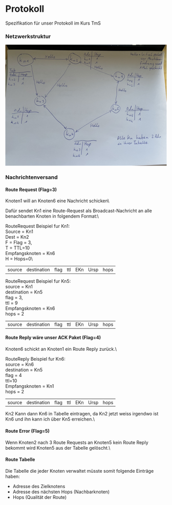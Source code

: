 
# Protokoll
Spezifikation für unser Protokoll im Kurs TmS


### Netzwerkstruktur
![Netzwerk.jpeg](Netzwerk.jpeg)


### Nachrichtenversand
#### Route Request (Flag=3)
Knoten1 will an Knoten6 eine Nachricht schicken\

Dafür sendet Kn1 eine Route-Request als Broadcast-Nachricht an alle benachbarten Knoten in folgendem Format:\

RouteRequest Beispiel fur Kn1:\
Source = Kn1\
Dest = Kn2\
F = Flag = 3,\
T = TTL=10\
Empfangsknoten = Kn6\
H = Hops=0\

|  |  |  |  |  |  |  |
|--|--|--|--|--|--|--|
| source | destination |flag|ttl|EKn|Ursp|hops

RouteRequest Beispiel fur Kn5:\
source = Kn1\
destination = Kn5\
flag = 3,\
ttl = 9\
Empfangsknoten = Kn6\
hops = 2

|  |  |  |  |  |  |  |
|--|--|--|--|--|--|--|
| source | destination |flag|ttl|EKn|Ursp|hops


#### Route Reply wäre unser ACK Paket (Flag=4)
Knoten6 schickt an Knoten1 ein Route Reply zurück.\

RouteReply Beispiel fur Kn6:\
source = Kn6\
destination = Kn5\
flag = 4\
ttl=10\
Empfangsknoten = Kn1\
hops = 2

|  |  |  |  |  |  |  |
|--|--|--|--|--|--|--|
| source | destination |flag|ttl|EKn|Ursp|hops

Kn2 Kann dann Kn6 in Tabelle eintragen, da Kn2 jetzt weiss irgendwo ist Kn6 und ihn kann ich über Kn5 erreichen.\

#### Route Error (Flag=5)

Wenn Knoten2 nach 3 Route Requests an Knoten5 kein Route Reply bekommt wird Knoten5 aus der Tabelle gelöscht.\

#### Route Tabelle
Die Tabelle die jeder Knoten verwaltet müsste somit folgende Einträge haben:
* Adresse des Zielknotens  
* Adresse des nächsten Hops (Nachbarknoten)   
* Hops (Qualität der Route) 
 
 
